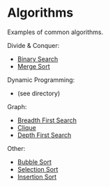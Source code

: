 # Algorithms
Examples of common algorithms.

Divide & Conquer:
- [Binary Search][bs]
- [Merge Sort][ms]

Dynamic Programming:
- (see directory)

Graph:
- [Breadth First Search][dfs]
- [Clique][clique]
- [Depth First Search][dfs]

Other:
- [Bubble Sort][bsr]
- [Selection Sort][ss]
- [Insertion Sort][is]

[bfs]: https://en.wikipedia.org/wiki/Breadth-first_search
[bs]: https://en.wikipedia.org/wiki/Binary_search_algorithm
[bsr]: https://en.wikipedia.org/wiki/Bubble_sort
[clique]: https://en.wikipedia.org/wiki/Clique_problem
[dfs]: https://en.wikipedia.org/wiki/Depth-first_search
[is]: https://en.wikipedia.org/wiki/Insertion_sort
[ss]: https://en.wikipedia.org/wiki/Selection_sort
[ms]: https://en.wikipedia.org/wiki/Merge_sort
